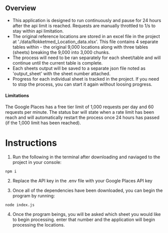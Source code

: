 ## Overview

- This application is designed to run continuously and pause for 24 hours after the api limit is reached. Requests are manually throttled to 1/s to stay within api limitation.
- The original reference locations are stored in an excel file in the project at './data/Rokketmed_Location_data.xlsx'. This file contains 4 separate tables within - the original 9,000 locations along with three tables (sheets) breaking the 9,000 into 3,000 chunks.
- The process will need to be ran separately for each sheet/table and will continue until the current table is complete.
- Each sheets output will be saved to a separate json file noted as 'output_sheet' with the sheet number attached.
- Progress for each individual sheet is tracked in the project. If you need to stop the process, you can start it again without loosing progress.

#### Limitations

The Google Places has a free tier limit of 1,000 requests per day and 60 requests per minute. The status bar will state when a rate limit has been reach and will automatically restart the process once 24 hours has passed (if the 1,000 limit has been reached).

# Instructions

1. Run the following in the terminal after downloading and naviaged to the project in your console:

```console
npm i
```

2. Replace the API key in the .env file with your Google Places API key

3. Once all of the dependencies have been downloaded, you can begin the program by running:

```console
node index.js
```

4. Once the program beings, you will be asked which sheet you would like to begin processing. enter that number and the application will begin processing the locations.
